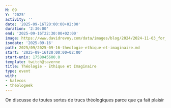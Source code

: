 ```yaml
---
M: 09
Y: '2025'
activity: ''
date: '2025-09-16T20:00:00+02:00'
duration: '2:30:00'
end: '2025-09-16T22:30:00+02:00'
image: https://www.davidrevoy.com/data/images/blog/2024/2024-11-03_for_huion_by-david-revoy.jpg
isodate: '2025-09-16'
path: 2025/09/2025-09-16-theologie-ethique-et-imaginaire.md
start: '2025-09-16T20:00:00+02:00'
start-unix: 1758045600.0
template: twitch@taverne
title: Théologie - Éthique et Imaginaire
type: event
with:
- kalecos
- théologeek
---
```

On discusse de toutes sortes de trucs théologiques parce que ça fait plaisir